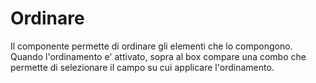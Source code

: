 # Ordinare

Il componente permette di ordinare gli elementi che lo compongono.
Quando l'ordinamento e' attivato, sopra al box compare una combo che permette di selezionare il campo su cui applicare l'ordinamento.


